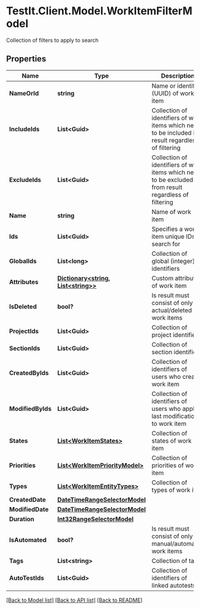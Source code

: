 # TestIt.Client.Model.WorkItemFilterModel
Collection of filters to apply to search

## Properties

Name | Type | Description | Notes
------------ | ------------- | ------------- | -------------
**NameOrId** | **string** | Name or identifier (UUID) of work item | [optional] 
**IncludeIds** | **List&lt;Guid&gt;** | Collection of identifiers of work items which need to be included in result regardless of filtering | [optional] 
**ExcludeIds** | **List&lt;Guid&gt;** | Collection of identifiers of work items which need to be excluded from result regardless of filtering | [optional] 
**Name** | **string** | Name of work item | [optional] 
**Ids** | **List&lt;Guid&gt;** | Specifies a work item unique IDs to search for | [optional] 
**GlobalIds** | **List&lt;long&gt;** | Collection of global (integer) identifiers | [optional] 
**Attributes** | [**Dictionary&lt;string, List&lt;string&gt;&gt;**](Set.md) | Custom attributes of work item | [optional] 
**IsDeleted** | **bool?** | Is result must consist of only actual/deleted work items | [optional] 
**ProjectIds** | **List&lt;Guid&gt;** | Collection of project identifiers | [optional] 
**SectionIds** | **List&lt;Guid&gt;** | Collection of section identifiers | [optional] 
**CreatedByIds** | **List&lt;Guid&gt;** | Collection of identifiers of users who created work item | [optional] 
**ModifiedByIds** | **List&lt;Guid&gt;** | Collection of identifiers of users who applied last modification to work item | [optional] 
**States** | [**List&lt;WorkItemStates&gt;**](WorkItemStates.md) | Collection of states of work item | [optional] 
**Priorities** | [**List&lt;WorkItemPriorityModel&gt;**](WorkItemPriorityModel.md) | Collection of priorities of work item | [optional] 
**Types** | [**List&lt;WorkItemEntityTypes&gt;**](WorkItemEntityTypes.md) | Collection of types of work item | [optional] 
**CreatedDate** | [**DateTimeRangeSelectorModel**](DateTimeRangeSelectorModel.md) |  | [optional] 
**ModifiedDate** | [**DateTimeRangeSelectorModel**](DateTimeRangeSelectorModel.md) |  | [optional] 
**Duration** | [**Int32RangeSelectorModel**](Int32RangeSelectorModel.md) |  | [optional] 
**IsAutomated** | **bool?** | Is result must consist of only manual/automated work items | [optional] 
**Tags** | **List&lt;string&gt;** | Collection of tags | [optional] 
**AutoTestIds** | **List&lt;Guid&gt;** | Collection of identifiers of linked autotests | [optional] 

[[Back to Model list]](../README.md#documentation-for-models) [[Back to API list]](../README.md#documentation-for-api-endpoints) [[Back to README]](../README.md)

